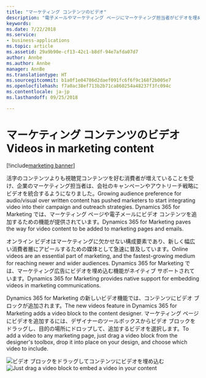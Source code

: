 ```yaml
---
title: "マーケティング コンテンツのビデオ"
description: "電子メールやマーケティング ページにマーケティング担当者がビデオを埋め込めるようになりました。"
keywords: 
ms.date: 7/22/2018
ms.service:
- business-applications
ms.topic: article
ms.assetid: 29a9b90e-cf13-42c1-b8df-94e7afda07d7
author: Annbe
ms.author: Annbe
manager: AnnBe
ms.translationtype: HT
ms.sourcegitcommit: b1a0f1e04786d2daef091fc6f6f9c168f2b005e7
ms.openlocfilehash: f7a0ac38ef713b2b71ca860254a48237f3fc094c
ms.contentlocale: ja-jp
ms.lasthandoff: 09/25/2018

---
```


# <a name="videos-in-marketing-content"></a><span data-ttu-id="18cf5-103">マーケティング コンテンツのビデオ</span><span class="sxs-lookup"><span data-stu-id="18cf5-103">Videos in marketing content</span></span>

[!include[marketing banner](../../includes/marketing.md)]



<span data-ttu-id="18cf5-104">活字のコンテンツよりも視聴覚コンテンツを好む消費者が増えていることを受け、企業のマーケティング担当者は、会社のキャンペーンやアウトリーチ戦略にビデオを統合するようになりました。</span><span class="sxs-lookup"><span data-stu-id="18cf5-104">Growing audience preference for audio/visual over written content has pushed marketers to start integrating video into their campaign and outreach strategies.</span></span> <span data-ttu-id="18cf5-105">Dynamics 365 for Marketing では、マーケティング ページや電子メールにビデオ コンテンツを追加するための機能が提供されています。</span><span class="sxs-lookup"><span data-stu-id="18cf5-105">Dynamics 365 for Marketing paves the way for video content to be added to marketing pages and emails.</span></span>

<span data-ttu-id="18cf5-106">オンライン ビデオはマーケティングに欠かせない構成要素であり、新しく幅広い消費者層にアピールするための媒体として急速に普及しています。</span><span class="sxs-lookup"><span data-stu-id="18cf5-106">Online videos are an essential part of marketing, and the fastest-growing medium for reaching newer and wider audiences.</span></span> <span data-ttu-id="18cf5-107">Dynamics 365 for Marketing では、マーケティング広告にビデオを埋め込む機能がネイティブ サポートされています。</span><span class="sxs-lookup"><span data-stu-id="18cf5-107">Dynamics 365 for Marketing provides native support for embedding videos in marketing communications.</span></span>

<span data-ttu-id="18cf5-108">Dynamics 365 for Marketing の新しいビデオ機能では、コンテンツにビデオ ブロックが追加されます。</span><span class="sxs-lookup"><span data-stu-id="18cf5-108">The new videos feature in Dynamics 365 for Marketing adds a video block to the content designer.</span></span> <span data-ttu-id="18cf5-109">マーケティング ページにビデオを追加するには、デザイナーのツールボックスからビデオ ブロックをドラッグし、目的の場所にドロップして、追加するビデオを選択します。</span><span class="sxs-lookup"><span data-stu-id="18cf5-109">To add a video to any marketing page, just drag a video block from the designer's toolbox, drop it into place on your design, and choose which video to include.</span></span>

<span data-ttu-id="18cf5-110">![ビデオ ブロックをドラッグしてコンテンツにビデオを埋め込む](media/VideoMarketing.png "ビデオ ブロックをドラッグしてコンテンツにビデオを埋め込む")</span><span class="sxs-lookup"><span data-stu-id="18cf5-110">![Just drag a video block to embed a video in your content](media/VideoMarketing.png "Just drag a video block to embed a video in your content")</span></span>

<!--
### Who uses this feature
Marketers, marketing managers, and content designers
### Setup required
Administrators can easily set up and configure the feature in the app settings.
-->

